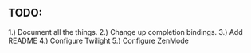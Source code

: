 TODO:
---
1.) Document all the things.
2.) Change up completion bindings.
3.) Add README
4.) Configure Twilight
5.) Configure ZenMode
